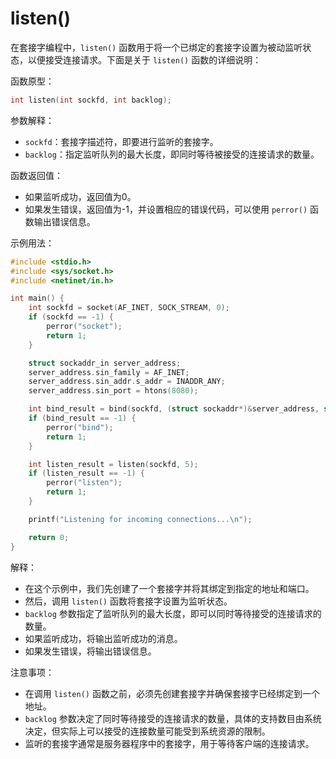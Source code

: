 # listen()

在套接字编程中，`listen()` 函数用于将一个已绑定的套接字设置为被动监听状态，以便接受连接请求。下面是关于 `listen()` 函数的详细说明：

函数原型：
```c
int listen(int sockfd, int backlog);
```

参数解释：
- `sockfd`：套接字描述符，即要进行监听的套接字。
- `backlog`：指定监听队列的最大长度，即同时等待被接受的连接请求的数量。

函数返回值：
- 如果监听成功，返回值为0。
- 如果发生错误，返回值为-1，并设置相应的错误代码，可以使用 `perror()` 函数输出错误信息。

示例用法：
```c
#include <stdio.h>
#include <sys/socket.h>
#include <netinet/in.h>

int main() {
    int sockfd = socket(AF_INET, SOCK_STREAM, 0);
    if (sockfd == -1) {
        perror("socket");
        return 1;
    }

    struct sockaddr_in server_address;
    server_address.sin_family = AF_INET;
    server_address.sin_addr.s_addr = INADDR_ANY;
    server_address.sin_port = htons(8080);

    int bind_result = bind(sockfd, (struct sockaddr*)&server_address, sizeof(server_address));
    if (bind_result == -1) {
        perror("bind");
        return 1;
    }

    int listen_result = listen(sockfd, 5);
    if (listen_result == -1) {
        perror("listen");
        return 1;
    }

    printf("Listening for incoming connections...\n");

    return 0;
}
```

解释：
- 在这个示例中，我们先创建了一个套接字并将其绑定到指定的地址和端口。
- 然后，调用 `listen()` 函数将套接字设置为监听状态。
- `backlog` 参数指定了监听队列的最大长度，即可以同时等待接受的连接请求的数量。
- 如果监听成功，将输出监听成功的消息。
- 如果发生错误，将输出错误信息。

注意事项：
- 在调用 `listen()` 函数之前，必须先创建套接字并确保套接字已经绑定到一个地址。
- `backlog` 参数决定了同时等待接受的连接请求的数量，具体的支持数目由系统决定，但实际上可以接受的连接数量可能受到系统资源的限制。
- 监听的套接字通常是服务器程序中的套接字，用于等待客户端的连接请求。

